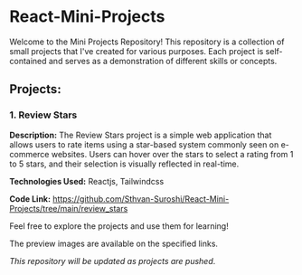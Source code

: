 # React-Mini-Projects

Welcome to the Mini Projects Repository! This repository is a collection of small projects that I've created for various purposes. Each project is self-contained and serves as a demonstration of different skills or concepts.

## Projects:

### 1. Review Stars

**Description:** The Review Stars project is a simple web application that allows users to rate items using a star-based system commonly seen on e-commerce websites. Users can hover over the stars to select a rating from 1 to 5 stars, and their selection is visually reflected in real-time.

**Technologies Used:** Reactjs, Tailwindcss

**Code Link:** https://github.com/Sthvan-Suroshi/React-Mini-Projects/tree/main/review_stars

Feel free to explore the projects and use them for learning!

The preview images are available on the specified links.

_This repository will be updated as projects are pushed_.
